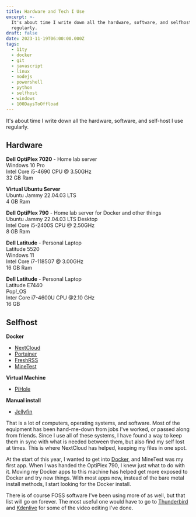 ```yaml
---
title: Hardware and Tech I Use
excerpt: >-
  It's about time I write down all the hardware, software, and selfhost I use
  regularly.
draft: false
date: 2023-11-19T06:00:00.000Z
tags:
  - 11ty
  - docker
  - git
  - javascript
  - linux
  - nodejs
  - powershell
  - python
  - selfhost
  - windows
  - 100DaysToOffload
---
```


It's about time I write down all the hardware, software, and self-host I use regularly.

## Hardware

**Dell OptiPlex 7020** - Home lab server\
Windows 10 Pro\
Intel Core i5-4690 CPU @ 3.50GHz\
32 GB Ram

**Virtual Ubuntu Server**\
Ubuntu Jammy 22.04.03 LTS\
4 GB Ram

**Dell OptiPlex 790** - Home lab server for Docker and other things\
Ubuntu Jammy 22.04.03 LTS Desktop\
Intel Core i5-2400S CPU @ 2.50GHz\
8 GB Ram

**Dell Latitude** - Personal Laptop\
Latitude 5520\
Windows 11\
Intel Core i7-1185G7 @ 3.00GHz\
16 GB Ram

**Dell Latitude** - Personal Laptop\
Latitude E7440\
Pop!\_OS\
Inter Core i7-4600U CPU @2.10 GHz\
16 GB

## Selfhost

**Docker**

* [NextCloud](https://nextcloud.com/)
* [Portainer](https://www.portainer.io/)
* [FreshRSS](https://freshrss.org/)
* [MineTest](minetest.net)

**Virtual Machine**

* [PiHole](https://pi-hole.net/)

**Manual install**

* [Jellyfin](https://jellyfin.org/)

That is a lot of computers, operating systems, and software. Most of the equipment has been hand-me-down from jobs I've worked, or passed along from friends. Since I use all of these systems, I have found a way to keep them in sync with what is needed between them, but also find my self lost at times. This is where NextCloud has helped, keeping my files in one spot.

At the start of this year, I wanted to get into [Docker](/blog/dockerize-minetest/), and MineTest was my first app. When I was handed the OptiPlex 790, I knew just what to do with it. Moving my Docker apps to this machine has helped get more exposed to Docker and try new things. With most apps now, instead of the bare metal install methods, I start looking for the Docker install.

There is of course FOSS software I've been using more of as well, but that list will go on forever. The most useful one would have to go to [Thunderbird](https://www.thunderbird.net/en-US/) and [Kdenlive](https://kdenlive.org/en/) for some of the video editing I've done.
